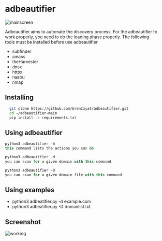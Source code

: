 
# adbeautifier
![mainscreen]()

Adbeautifier aims to automate the discovery process. For the adbeautifier to work properly, you need to do the loading phase properly.
The following tools must be installed before use adbeautifier
- subfinder
- amass
- theHarvester
- dnsx
- httpx
- naabu
- nmap


## Installing



```bash 
  git clone https://github.com/ErenIzyat/adbeautifier.git
  cd ~/adbeautifier-main
  pip install -r requirements.txt
```
    
## Using adbeautifier

```javascript
python3 adbeautifier -h  
this command lists the actions you can do

python3 adbeautifier -d 
you can scan for a given domain with this command

python3 adbeautifier -D
you can scan for a given domain file with this command

```

  
## Using examples
- python3 adbeatifier.py -d example.com
- python3 adbeatifier.py -D domanlist.txt

  
## Screenshot

![working](C:\Users\eren\Desktop\example\example.png)

  
